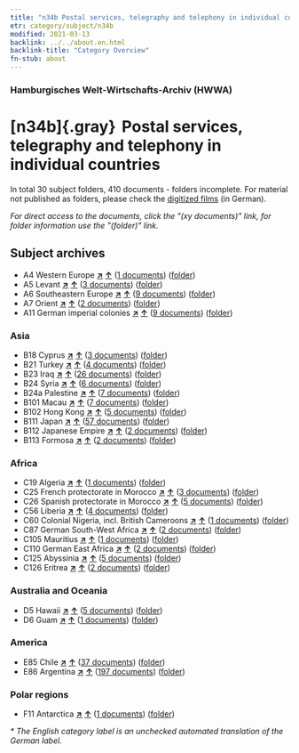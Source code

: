 ```yaml
---
title: "n34b Postal services, telegraphy and telephony in individual countries"
etr: category/subject/n34b
modified: 2021-03-13
backlink: ../../about.en.html
backlink-title: "Category Overview"
fn-stub: about
---
```


### Hamburgisches Welt-Wirtschafts-Archiv (HWWA)
# [n34b]{.gray}&#8201; Postal services, telegraphy and telephony in individual countries&#160; 





In total 30 subject folders, 410 documents - folders incomplete.
For material not published as folders, please check the [digitized films](/film/h1_sh) (in German).

_For direct access to the documents, click the "(xy documents)" link, for folder information use the "(folder)" link._

## Subject archives


- A4 Western Europe [**&nearr;**](../../../geo/i/140897/about.en.html "Western Europe (all folders)") [**&uarr;**](../../../geo/about.en.html#A4 "Country category system") (<a href="https://pm20.zbw.eu/dfgview/sh/140897,145680" title="about: Western Europe : Postal services, telegraphy and telephony in individual countries" target="_blank">1 documents</a>) ([folder](http://purl.org/pressemappe20/folder/sh/140897,145680))
- A5 Levant [**&nearr;**](../../../geo/i/140898/about.en.html "Levant (all folders)") [**&uarr;**](../../../geo/about.en.html#A5 "Country category system") (<a href="https://pm20.zbw.eu/dfgview/sh/140898,145680" title="about: Levant : Postal services, telegraphy and telephony in individual countries" target="_blank">3 documents</a>) ([folder](http://purl.org/pressemappe20/folder/sh/140898,145680))
- A6 Southeastern Europe [**&nearr;**](../../../geo/i/140900/about.en.html "Southeastern Europe (all folders)") [**&uarr;**](../../../geo/about.en.html#A6 "Country category system") (<a href="https://pm20.zbw.eu/dfgview/sh/140900,145680" title="about: Southeastern Europe : Postal services, telegraphy and telephony in individual countries" target="_blank">9 documents</a>) ([folder](http://purl.org/pressemappe20/folder/sh/140900,145680))
- A7 Orient [**&nearr;**](../../../geo/i/140902/about.en.html "Orient (all folders)") [**&uarr;**](../../../geo/about.en.html#A7 "Country category system") (<a href="https://pm20.zbw.eu/dfgview/sh/140902,145680" title="about: Orient : Postal services, telegraphy and telephony in individual countries" target="_blank">2 documents</a>) ([folder](http://purl.org/pressemappe20/folder/sh/140902,145680))
- A11 German imperial colonies [**&nearr;**](../../../geo/i/140960/about.en.html "German imperial colonies (all folders)") [**&uarr;**](../../../geo/about.en.html#A11 "Country category system") (<a href="https://pm20.zbw.eu/dfgview/sh/140960,145680" title="about: German imperial colonies : Postal services, telegraphy and telephony in individual countries" target="_blank">9 documents</a>) ([folder](http://purl.org/pressemappe20/folder/sh/140960,145680))

### Asia

- B18 Cyprus [**&nearr;**](../../../geo/i/141079/about.en.html "Cyprus (all folders)") [**&uarr;**](../../../geo/about.en.html#B18 "Country category system") (<a href="https://pm20.zbw.eu/dfgview/sh/141079,145680" title="about: Cyprus : Postal services, telegraphy and telephony in individual countries" target="_blank">3 documents</a>) ([folder](http://purl.org/pressemappe20/folder/sh/141079,145680))
- B21 Turkey [**&nearr;**](../../../geo/i/141111/about.en.html "Turkey (all folders)") [**&uarr;**](../../../geo/about.en.html#B21 "Country category system") (<a href="https://pm20.zbw.eu/dfgview/sh/141111,145680" title="about: Turkey : Postal services, telegraphy and telephony in individual countries" target="_blank">4 documents</a>) ([folder](http://purl.org/pressemappe20/folder/sh/141111,145680))
- B23 Iraq [**&nearr;**](../../../geo/i/141113/about.en.html "Iraq (all folders)") [**&uarr;**](../../../geo/about.en.html#B23 "Country category system") (<a href="https://pm20.zbw.eu/dfgview/sh/141113,145680" title="about: Iraq : Postal services, telegraphy and telephony in individual countries" target="_blank">26 documents</a>) ([folder](http://purl.org/pressemappe20/folder/sh/141113,145680))
- B24 Syria [**&nearr;**](../../../geo/i/141114/about.en.html "Syria (all folders)") [**&uarr;**](../../../geo/about.en.html#B24 "Country category system") (<a href="https://pm20.zbw.eu/dfgview/sh/141114,145680" title="about: Syria : Postal services, telegraphy and telephony in individual countries" target="_blank">6 documents</a>) ([folder](http://purl.org/pressemappe20/folder/sh/141114,145680))
- B24a Palestine [**&nearr;**](../../../geo/i/141115/about.en.html "Palestine (all folders)") [**&uarr;**](../../../geo/about.en.html#B24a "Country category system") (<a href="https://pm20.zbw.eu/dfgview/sh/141115,145680" title="about: Palestine : Postal services, telegraphy and telephony in individual countries" target="_blank">7 documents</a>) ([folder](http://purl.org/pressemappe20/folder/sh/141115,145680))
- B101 Macau [**&nearr;**](../../../geo/i/141267/about.en.html "Macau (all folders)") [**&uarr;**](../../../geo/about.en.html#B101 "Country category system") (<a href="https://pm20.zbw.eu/dfgview/sh/141267,145680" title="about: Macau : Postal services, telegraphy and telephony in individual countries" target="_blank">7 documents</a>) ([folder](http://purl.org/pressemappe20/folder/sh/141267,145680))
- B102 Hong Kong [**&nearr;**](../../../geo/i/141268/about.en.html "Hong Kong (all folders)") [**&uarr;**](../../../geo/about.en.html#B102 "Country category system") (<a href="https://pm20.zbw.eu/dfgview/sh/141268,145680" title="about: Hong Kong : Postal services, telegraphy and telephony in individual countries" target="_blank">5 documents</a>) ([folder](http://purl.org/pressemappe20/folder/sh/141268,145680))
- B111 Japan [**&nearr;**](../../../geo/i/141272/about.en.html "Japan (all folders)") [**&uarr;**](../../../geo/about.en.html#B111 "Country category system") (<a href="https://pm20.zbw.eu/dfgview/sh/141272,145680" title="about: Japan : Postal services, telegraphy and telephony in individual countries" target="_blank">57 documents</a>) ([folder](http://purl.org/pressemappe20/folder/sh/141272,145680))
- B112 Japanese Empire [**&nearr;**](../../../geo/i/141273/about.en.html "Japanese Empire (all folders)") [**&uarr;**](../../../geo/about.en.html#B112 "Country category system") (<a href="https://pm20.zbw.eu/dfgview/sh/141273,145680" title="about: Japanese Empire : Postal services, telegraphy and telephony in individual countries" target="_blank">2 documents</a>) ([folder](http://purl.org/pressemappe20/folder/sh/141273,145680))
- B113 Formosa [**&nearr;**](../../../geo/i/141274/about.en.html "Formosa (all folders)") [**&uarr;**](../../../geo/about.en.html#B113 "Country category system") (<a href="https://pm20.zbw.eu/dfgview/sh/141274,145680" title="about: Formosa : Postal services, telegraphy and telephony in individual countries" target="_blank">2 documents</a>) ([folder](http://purl.org/pressemappe20/folder/sh/141274,145680))

### Africa

- C19 Algeria [**&nearr;**](../../../geo/i/141354/about.en.html "Algeria (all folders)") [**&uarr;**](../../../geo/about.en.html#C19 "Country category system") (<a href="https://pm20.zbw.eu/dfgview/sh/141354,145680" title="about: Algeria : Postal services, telegraphy and telephony in individual countries" target="_blank">1 documents</a>) ([folder](http://purl.org/pressemappe20/folder/sh/141354,145680))
- C25 French protectorate in Morocco [**&nearr;**](../../../geo/i/141358/about.en.html "French protectorate in Morocco (all folders)") [**&uarr;**](../../../geo/about.en.html#C25 "Country category system") (<a href="https://pm20.zbw.eu/dfgview/sh/141358,145680" title="about: French protectorate in Morocco : Postal services, telegraphy and telephony in individual countries" target="_blank">3 documents</a>) ([folder](http://purl.org/pressemappe20/folder/sh/141358,145680))
- C26 Spanish protectorate in Morocco [**&nearr;**](../../../geo/i/141359/about.en.html "Spanish protectorate in Morocco (all folders)") [**&uarr;**](../../../geo/about.en.html#C26 "Country category system") (<a href="https://pm20.zbw.eu/dfgview/sh/141359,145680" title="about: Spanish protectorate in Morocco : Postal services, telegraphy and telephony in individual countries" target="_blank">5 documents</a>) ([folder](http://purl.org/pressemappe20/folder/sh/141359,145680))
- C56 Liberia [**&nearr;**](../../../geo/i/141405/about.en.html "Liberia (all folders)") [**&uarr;**](../../../geo/about.en.html#C56 "Country category system") (<a href="https://pm20.zbw.eu/dfgview/sh/141405,145680" title="about: Liberia : Postal services, telegraphy and telephony in individual countries" target="_blank">4 documents</a>) ([folder](http://purl.org/pressemappe20/folder/sh/141405,145680))
- C60 Colonial Nigeria, incl. British Cameroons [**&nearr;**](../../../geo/i/141409/about.en.html "Colonial Nigeria, incl. British Cameroons (all folders)") [**&uarr;**](../../../geo/about.en.html#C60 "Country category system") (<a href="https://pm20.zbw.eu/dfgview/sh/141409,145680" title="about: Colonial Nigeria, incl. British Cameroons : Postal services, telegraphy and telephony in individual countries" target="_blank">1 documents</a>) ([folder](http://purl.org/pressemappe20/folder/sh/141409,145680))
- C87 German South-West Africa [**&nearr;**](../../../geo/i/141450/about.en.html "German South-West Africa (all folders)") [**&uarr;**](../../../geo/about.en.html#C87 "Country category system") (<a href="https://pm20.zbw.eu/dfgview/sh/141450,145680" title="about: German South-West Africa : Postal services, telegraphy and telephony in individual countries" target="_blank">2 documents</a>) ([folder](http://purl.org/pressemappe20/folder/sh/141450,145680))
- C105 Mauritius [**&nearr;**](../../../geo/i/141469/about.en.html "Mauritius (all folders)") [**&uarr;**](../../../geo/about.en.html#C105 "Country category system") (<a href="https://pm20.zbw.eu/dfgview/sh/141469,145680" title="about: Mauritius : Postal services, telegraphy and telephony in individual countries" target="_blank">1 documents</a>) ([folder](http://purl.org/pressemappe20/folder/sh/141469,145680))
- C110 German East Africa [**&nearr;**](../../../geo/i/141471/about.en.html "German East Africa (all folders)") [**&uarr;**](../../../geo/about.en.html#C110 "Country category system") (<a href="https://pm20.zbw.eu/dfgview/sh/141471,145680" title="about: German East Africa : Postal services, telegraphy and telephony in individual countries" target="_blank">2 documents</a>) ([folder](http://purl.org/pressemappe20/folder/sh/141471,145680))
- C125 Abyssinia [**&nearr;**](../../../geo/i/141482/about.en.html "Abyssinia (all folders)") [**&uarr;**](../../../geo/about.en.html#C125 "Country category system") (<a href="https://pm20.zbw.eu/dfgview/sh/141482,145680" title="about: Abyssinia : Postal services, telegraphy and telephony in individual countries" target="_blank">5 documents</a>) ([folder](http://purl.org/pressemappe20/folder/sh/141482,145680))
- C126 Eritrea [**&nearr;**](../../../geo/i/141483/about.en.html "Eritrea (all folders)") [**&uarr;**](../../../geo/about.en.html#C126 "Country category system") (<a href="https://pm20.zbw.eu/dfgview/sh/141483,145680" title="about: Eritrea : Postal services, telegraphy and telephony in individual countries" target="_blank">2 documents</a>) ([folder](http://purl.org/pressemappe20/folder/sh/141483,145680))

### Australia and Oceania

- D5 Hawaii [**&nearr;**](../../../geo/i/141595/about.en.html "Hawaii (all folders)") [**&uarr;**](../../../geo/about.en.html#D5 "Country category system") (<a href="https://pm20.zbw.eu/dfgview/sh/141595,145680" title="about: Hawaii : Postal services, telegraphy and telephony in individual countries" target="_blank">5 documents</a>) ([folder](http://purl.org/pressemappe20/folder/sh/141595,145680))
- D6 Guam [**&nearr;**](../../../geo/i/141598/about.en.html "Guam (all folders)") [**&uarr;**](../../../geo/about.en.html#D6 "Country category system") (<a href="https://pm20.zbw.eu/dfgview/sh/141598,145680" title="about: Guam : Postal services, telegraphy and telephony in individual countries" target="_blank">1 documents</a>) ([folder](http://purl.org/pressemappe20/folder/sh/141598,145680))

### America

- E85 Chile [**&nearr;**](../../../geo/i/141691/about.en.html "Chile (all folders)") [**&uarr;**](../../../geo/about.en.html#E85 "Country category system") (<a href="https://pm20.zbw.eu/dfgview/sh/141691,145680" title="about: Chile : Postal services, telegraphy and telephony in individual countries" target="_blank">37 documents</a>) ([folder](http://purl.org/pressemappe20/folder/sh/141691,145680))
- E86 Argentina [**&nearr;**](../../../geo/i/141692/about.en.html "Argentina (all folders)") [**&uarr;**](../../../geo/about.en.html#E86 "Country category system") (<a href="https://pm20.zbw.eu/dfgview/sh/141692,145680" title="about: Argentina : Postal services, telegraphy and telephony in individual countries" target="_blank">197 documents</a>) ([folder](http://purl.org/pressemappe20/folder/sh/141692,145680))

### Polar regions

- F11 Antarctica [**&nearr;**](../../../geo/i/141703/about.en.html "Antarctica (all folders)") [**&uarr;**](../../../geo/about.en.html#F11 "Country category system") (<a href="https://pm20.zbw.eu/dfgview/sh/141703,145680" title="about: Antarctica : Postal services, telegraphy and telephony in individual countries" target="_blank">1 documents</a>) ([folder](http://purl.org/pressemappe20/folder/sh/141703,145680))


_* The English category label is an unchecked automated translation of the German label._

